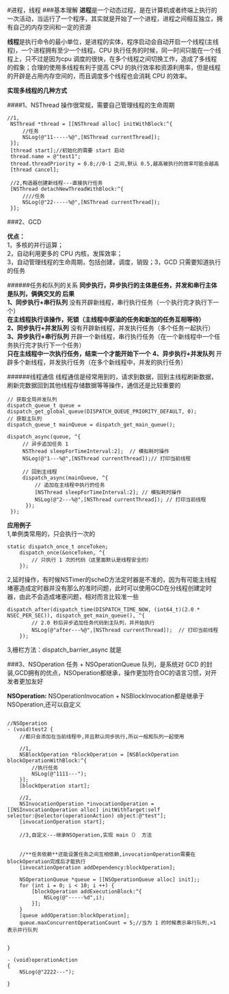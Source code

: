 #进程，线程
###基本理解
**进程**是一个动态过程，是在计算机或者终端上执行的一次活动，当运行了一个程序，其实就是开始了一个进程，进程之间相互独立，拥有自己的内存空间和一定的资源

**线程**是执行命令的最小单位，是进程的实体，程序启动会自动开启一个线程(主线程)，一个进程拥有至少一个线程。CPU 执行任务的时候，同一时间只能在一个线程上，只不过是因为cpu 调度的很快，在多个线程之间切换工作，造成了多线程的假象；合理的使用多线程有利于提高 CPU 的执行效率和资源利用率，但是线程的开辟是占用内存空间的，而且调度多个线程也会消耗 CPU 的效率。

**实现多线程的几种方式**

####1、NSThread   操作很常规，需要自己管理线程的生命周期
   
   ```
   //1,
    NSThread *thread = [[NSThread alloc] initWithBlock:^{
        //任务
        NSLog(@"11-----%@",[NSThread currentThread]);
    }];
    [thread start];//初始化的需要 start 启动
    thread.name = @"test1";
    thread.threadPriority = 0.8;//0-1 之间,默认 0.5,越高被执行的效率可能会越高
    [thread cancel];
    
    //2,构造器创建新线程---直接执行任务
    [NSThread detachNewThreadWithBlock:^{
        ////任务
        NSLog(@"22-----%@",[NSThread currentThread]);
    }];
   
   ```

###2、GCD

**优点：**<br>1，多核的并行运算；<br>2，自动利用更多的 CPU 内核，发挥效率；<br>3，自动管理线程的生命周期，包括创建，调度，销毁；3，GCD 只需要知道执行的任务

######任务和队列的关系
**同步执行，异步执行的主体是任务，并发和串行主体是队列，俩俩交叉的 后果**<br>
**1、同步执行+串行队列** 没有开辟新线程，串行执行任务（一个执行完才执行下一个）<br>
  **在主线程执行该操作，死锁（主线程中原油的任务和新加的任务互相等待）**<br>
**2、同步执行+并发队列** 没有开辟新线程，并发执行任务（多个任务一起执行）<br>
**3、异步执行+串行队列** 开辟一个新线程，串行执行任务（在一个新线程中一个任务执行完才执行下一个任务）<br>
**只在主线程中一次执行任务，结束一个才能开始下一个**
**4、异步执行+并发队列** 开辟多个新线程，并发执行任务（在多个新线程中，并发的执行任务）<br>

######线程通信
线程通信是经常用到的，请求到数据，回到主线程刷新数据，刷新完数据回到其他线程存储数据等等操作，通信还是比较重要的

```
// 获取全局并发队列
dispatch_queue_t queue = dispatch_get_global_queue(DISPATCH_QUEUE_PRIORITY_DEFAULT, 0);
// 获取主队列
dispatch_queue_t mainQueue = dispatch_get_main_queue();
    
dispatch_async(queue, ^{
     // 异步追加任务 1
     NSThread sleepForTimeInterval:2];  // 模拟耗时操作
     NSLog(@"1---%@",[NSThread currentThread]);// 打印当前线程
        
     // 回到主线程
     dispatch_async(mainQueue, ^{
         // 追加在主线程中执行的任务
         [NSThread sleepForTimeInterval:2]; // 模拟耗时操作
         NSLog(@"2---%@",[NSThread currentThread]); // 打印当前线程
      });
 });

```

**应用例子**<br>
1,单例类常用的，只会执行一次的

```
static dispatch_once_t onceToken;
    dispatch_once(&onceToken, ^{
        // 只执行 1 次的代码（这里面默认是线程安全的）
    });

```
2,延时操作，有时候NSTimer的scheD方法定时器是不准的，因为有可能主线程堵塞造成定时器并没有那么的准时问题，此时可以使用GCD在分线程创建定时器，由此不会造成堵塞问题，相对而言比较准一些

```
dispatch_after(dispatch_time(DISPATCH_TIME_NOW, (int64_t)(2.0 * NSEC_PER_SEC)), dispatch_get_main_queue(), ^{
        // 2.0 秒后异步追加任务代码到主队列，并开始执行
        NSLog(@"after---%@",[NSThread currentThread]);  // 打印当前线程
    });

```

3,栅栏方法：dispatch_barrier_async 就是









###3、NSOperation 任务 + NSOperationQueue 队列，是系统对 GCD 的封装,GCD拥有的优点，NSOperation都继承，操作更加符合OC的语言习惯，对开发者更加友好

 **NSOperation:** NSOperationInvocation + NSBlockInvocation都是继承于 NSOperation,还可以自定义

```

//NSOperation
- (void)test2 {
    //都只会添加在当前线程中,并且默认同步执行,所以一般和队列一起使用
    
    //1,
    NSBlockOperation *blockOperation = [NSBlockOperation blockOperationWithBlock:^{
        //执行任务
        NSLog(@"1111---");
    }];
    [blockOperation start];
    
    //2,
    NSInvocationOperation *invocationOperation = [[NSInvocationOperation alloc] initWithTarget:self selector:@selector(operationAction) object:@"test"];
    [invocationOperation start];
    
    //3,自定义---继承NSOperation,实现 main（） 方法

    
    //**任务依赖**还能设置任务之间互相依赖,invocationOperation需要在blockOperation完成后才能执行
    [invocationOperation addDependency:blockOperation];
    
    NSOperationQueue *queue = [[NSOperationQueue alloc] init];;
    for (int i = 0; i < 10; i ++) {
        [blockOperation addExecutionBlock:^{
            NSLog(@"-----%d",i);
        }];
    }
    [queue addOperation:blockOperation];
    queue.maxConcurrentOperationCount = 5;//当为 1 的时候表示串行队列,>1 表示并行队列
    
    
}

- (void)operationAction
{
    NSLog(@"2222---");

}

```




